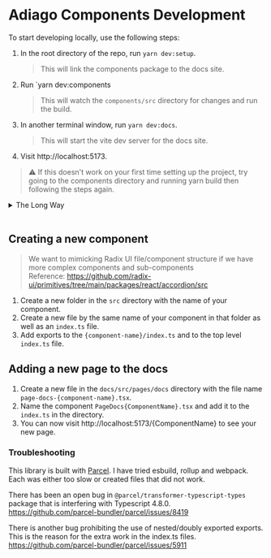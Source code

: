 # Adiago Components Development

To start developing locally, use the following steps:

1. In the root directory of the repo, run `yarn dev:setup`.
   > This will link the components package to the docs site.
1. Run `yarn dev:components
   > This will watch the `components/src` directory for changes and run the build.
1. In another terminal window, run `yarn dev:docs`.
   > This will start the vite dev server for the docs site.
1. Visit http://localhost:5173.

> ⚠️ If this doesn't work on your first time setting up the project, try going to the components directory and running yarn build then following the steps again.

<details>
  <summary>The Long Way</summary>
  1. In the `components` directory, run `yarn watch`.<br/>
      <code>This will watch the `src` directory for changes and run the build</code><br/>
  1. In another terminal window, run `yarn link`.<br/>
  1. Then change to the `docs` directory, and run `yarn link @adiago/components`.<br/>
  1. Now run `yarn dev` to start the docs dev server.<br/>
  1. Visit http://localhost:5173.<br/>
</details>
<br/>

## Creating a new component

> We want to mimicking Radix UI file/component structure if we have more complex components and sub-components  
> Reference: https://github.com/radix-ui/primitives/tree/main/packages/react/accordion/src

1. Create a new folder in the `src` directory with the name of your component.
1. Create a new file by the same name of your component in that folder as well as an `index.ts` file.
1. Add exports to the `{component-name}/index.ts` and to the top level `index.ts` file.

## Adding a new page to the docs

1. Create a new file in the `docs/src/pages/docs` directory with the file name `page-docs-{component-name}.tsx`.
1. Name the component `PageDocs{ComponentName}.tsx` and add it to the `index.ts` in the directory.
1. You can now visit http://localhost:5173/{ComponentName} to see your new page.

### Troubleshooting

This library is built with [Parcel](https://parceljs.org/).
I have tried esbuild, rollup and webpack. Each was either too slow or created files that did not work.

There has been an open bug in `@parcel/transformer-typescript-types` package that is interfering with Typescript 4.8.0.  
https://github.com/parcel-bundler/parcel/issues/8419

There is another bug prohibiting the use of nested/doubly exported exports. This is the reason for the extra work in the index.ts files.
https://github.com/parcel-bundler/parcel/issues/5911
